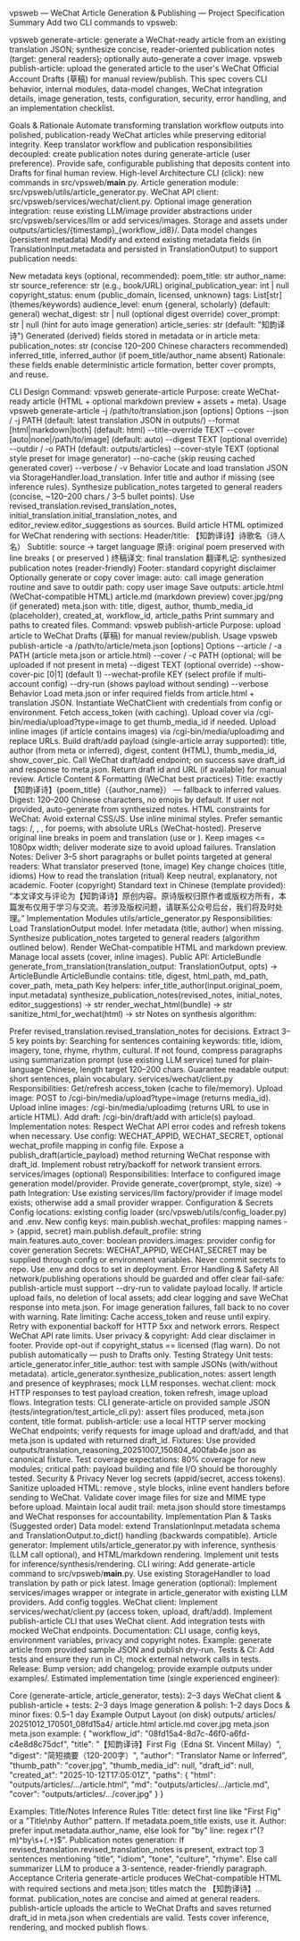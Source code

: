 vpsweb — WeChat Article Generation & Publishing — Project Specification
Summary
Add two CLI commands to vpsweb:

vpsweb generate-article: generate a WeChat-ready article from an existing translation JSON; synthesize concise, reader-oriented publication notes (target: general readers); optionally auto-generate a cover image.
vpsweb publish-article: upload the generated article to the user's WeChat Official Account Drafts (草稿) for manual review/publish.
This spec covers CLI behavior, internal modules, data-model changes, WeChat integration details, image generation, tests, configuration, security, error handling, and an implementation checklist.

Goals & Rationale
Automate transforming translation workflow outputs into polished, publication-ready WeChat articles while preserving editorial integrity.
Keep translator workflow and publication responsibilities decoupled: create publication notes during generate-article (user preference).
Provide safe, configurable publishing that deposits content into Drafts for final human review.
High-level Architecture
CLI (click): new commands in src/vpsweb/__main__.py.
Article generation module: src/vpsweb/utils/article_generator.py.
WeChat API client: src/vpsweb/services/wechat/client.py.
Optional image generation integration: reuse existing LLM/image provider abstractions under src/vpsweb/services/llm or add services/images.
Storage and assets under outputs/articles/{timestamp}_{workflow_id8}/.
Data model changes (persistent metadata)
Modify and extend existing metadata fields (in TranslationInput.metadata and persisted in TranslationOutput) to support publication needs:

New metadata keys (optional, recommended):
poem_title: str
author_name: str
source_reference: str (e.g., book/URL)
original_publication_year: int | null
copyright_status: enum {public_domain, licensed, unknown}
tags: List[str] (themes/keywords)
audience_level: enum {general, scholarly} (default: general)
wechat_digest: str | null (optional digest override)
cover_prompt: str | null (hint for auto image generation)
article_series: str (default: "知韵译诗")
Generated (derived) fields stored in metadata or in article meta:
publication_notes: str (concise 120–200 Chinese characters recommended)
inferred_title, inferred_author (if poem_title/author_name absent)
Rationale: these fields enable deterministic article formation, better cover prompts, and reuse.

CLI Design
Command: vpsweb generate-article
Purpose: create WeChat-ready article (HTML + optional markdown preview + assets + meta).
Usage
vpsweb generate-article -j /path/to/translation.json [options]
Options
--json / -j PATH (default: latest translation JSON in outputs/)
--format [html|markdown|both] (default: html)
--title-override TEXT
--cover [auto|none|/path/to/image] (default: auto)
--digest TEXT (optional override)
--outdir / -o PATH (default: outputs/articles)
--cover-style TEXT (optional style preset for image generator)
--no-cache (skip reusing cached generated cover)
--verbose / -v
Behavior
Locate and load translation JSON via StorageHandler.load_translation.
Infer title and author if missing (see inference rules).
Synthesize publication_notes targeted to general readers (concise, ~120–200 chars / 3–5 bullet points). Use revised_translation.revised_translation_notes, initial_translation.initial_translation_notes, and editor_review.editor_suggestions as sources.
Build article HTML optimized for WeChat rendering with sections:
Header/title: 【知韵译诗】诗歌名（诗人名）
Subtitle: source → target language
原诗: original poem preserved with line breaks ( or preserved )
终稿译文: final translation
翻译札记: synthesized publication notes (reader-friendly)
Footer: standard copyright disclaimer
Optionally generate or copy cover image:
auto: call image generation routine and save to outdir
path: copy user image
Save outputs:
article.html (WeChat-compatible HTML)
article.md (markdown preview)
cover.jpg/png (if generated)
meta.json with: title, digest, author, thumb_media_id (placeholder), created_at, workflow_id, article_paths
Print summary and paths to created files.
Command: vpsweb publish-article
Purpose: upload article to WeChat Drafts (草稿) for manual review/publish.
Usage
vpsweb publish-article -a /path/to/article/meta.json [options]
Options
--article / -a PATH (article meta.json or article.html)
--cover / -c PATH (optional; will be uploaded if not present in meta)
--digest TEXT (optional override)
--show-cover-pic [0|1] (default 1)
--wechat-profile KEY (select profile if multi-account config)
--dry-run (shows payload without sending)
--verbose
Behavior
Load meta.json or infer required fields from article.html + translation JSON.
Instantiate WeChatClient with credentials from config or environment.
Fetch access_token (with caching).
Upload cover via /cgi-bin/media/upload?type=image to get thumb_media_id if needed.
Upload inline images (if article contains images) via /cgi-bin/media/uploadimg and replace URLs.
Build draft/add payload (single-article array supported):
title, author (from meta or inferred), digest, content (HTML), thumb_media_id, show_cover_pic.
Call WeChat draft/add endpoint; on success save draft_id and response to meta.json.
Return draft id and URL (if available) for manual review.
Article Content & Formatting (WeChat best practices)
Title: exactly 【知韵译诗】{poem_title}（{author_name}） — fallback to inferred values.
Digest: 120–200 Chinese characters, no emojis by default. If user not provided, auto-generate from synthesized notes.
HTML constraints for WeChat:
Avoid external CSS/JS. Use inline minimal styles.
Prefer semantic tags: /, , , for poems, with absolute URLs (WeChat-hosted).
Preserve original line breaks in poem and translation (use or ).
Keep images <= 1080px width; deliver moderate size to avoid upload failures.
Translation Notes:
Deliver 3–5 short paragraphs or bullet points targeted at general readers:
What translator preserved (tone, image)
Key change choices (title, idioms)
How to read the translation (ritual)
Keep neutral, explanatory, not academic.
Footer (copyright)
Standard text in Chinese (template provided):
“本文译文与评论为【知韵译诗】原创内容。原诗版权归原作者或版权方所有，本篇发布仅用于学习与交流。若涉及版权问题，请联系公众号后台，我们将及时处理。”
Implementation Modules
utils/article_generator.py
Responsibilities:
Load TranslationOutput model.
Infer metadata (title, author) when missing.
Synthesize publication_notes targeted to general readers (algorithm outlined below).
Render WeChat-compatible HTML and markdown preview.
Manage local assets (cover, inline images).
Public API:
ArticleBundle generate_from_translation(translation_output: TranslationOutput, opts) -> ArticleBundle
ArticleBundle contains: title, digest, html_path, md_path, cover_path, meta_path
Key helpers:
infer_title_author(input.original_poem, input.metadata)
synthesize_publication_notes(revised_notes, initial_notes, editor_suggestions) -> str
render_wechat_html(bundle) -> str
sanitize_html_for_wechat(html) -> str
Notes on synthesis algorithm:

Prefer revised_translation.revised_translation_notes for decisions.
Extract 3–5 key points by:
Searching for sentences containing keywords: title, idiom, imagery, tone, rhyme, rhythm, cultural.
If not found, compress paragraphs using summarization prompt (use existing LLM service) tuned for plain-language Chinese, length target 120–200 chars.
Guarantee readable output: short sentences, plain vocabulary.
services/wechat/client.py
Responsibilities:
Get/refresh access_token (cache to file/memory).
Upload image: POST to /cgi-bin/media/upload?type=image (returns media_id).
Upload inline images: /cgi-bin/media/uploadimg (returns URL to use in article HTML).
Add draft: /cgi-bin/draft/add with article(s) payload.
Implementation notes:
Respect WeChat API error codes and refresh tokens when necessary.
Use config: WECHAT_APPID, WECHAT_SECRET, optional wechat_profile mapping in config file.
Expose a publish_draft(article_payload) method returning WeChat response with draft_id.
Implement robust retry/backoff for network transient errors.
services/images (optional)
Responsibilities:
Interface to configured image generation model/provider.
Provide generate_cover(prompt, style, size) -> path
Integration:
Use existing services/llm factory/provider if image model exists; otherwise add a small provider wrapper.
Configuration & Secrets
Config locations: existing config loader (src/vpsweb/utils/config_loader.py) and .env.
New config keys:
main.publish.wechat_profiles: mapping names -> {appid, secret}
main.publish.default_profile: string
main.features.auto_cover: boolean
providers.images: provider config for cover generation
Secrets:
WECHAT_APPID, WECHAT_SECRET may be supplied through config or environment variables.
Never commit secrets to repo. Use .env and docs to set in deployment.
Error Handling & Safety
All network/publishing operations should be guarded and offer clear fail-safe:
publish-article must support --dry-run to validate payload locally.
If article upload fails, no deletion of local assets; add clear logging and save WeChat response into meta.json.
For image generation failures, fall back to no cover with warning.
Rate limiting:
Cache access_token and reuse until expiry.
Retry with exponential backoff for HTTP 5xx and network errors. Respect WeChat API rate limits.
User privacy & copyright:
Add clear disclaimer in footer.
Provide opt-out if copyright_status == licensed (flag warn).
Do not publish automatically — push to Drafts only.
Testing Strategy
Unit tests:
article_generator.infer_title_author: test with sample JSONs (with/without metadata).
article_generator.synthesize_publication_notes: assert length and presence of keyphrases; mock LLM responses.
wechat.client: mock HTTP responses to test payload creation, token refresh, image upload flows.
Integration tests:
CLI generate-article on provided sample JSON (tests/integration/test_article_cli.py): assert files produced, meta.json content, title format.
publish-article: use a local HTTP server mocking WeChat endpoints; verify requests for image upload and draft/add, and that meta.json is updated with returned draft_id.
Fixtures:
Use provided outputs/translation_reasoning_20251007_150804_400fab4e.json as canonical fixture.
Test coverage expectations:
80% coverage for new modules; critical path: payload building and file I/O should be thoroughly tested.
Security & Privacy
Never log secrets (appid/secret, access tokens).
Sanitize uploaded HTML: remove , style blocks, inline event handlers before sending to WeChat.
Validate cover image files for size and MIME type before upload.
Maintain local audit trail: meta.json should store timestamps and WeChat responses for accountability.
Implementation Plan & Tasks (Suggested order)
Data model: extend TranslationInput.metadata schema and TranslationOutput.to_dict() handling (backwards compatible).
Article generator:
Implement utils/article_generator.py with inference, synthesis (LLM call optional), and HTML/markdown rendering.
Implement unit tests for inference/synthesis/rendering.
CLI wiring:
Add generate-article command to src/vpsweb/__main__.py.
Use existing StorageHandler to load translation by path or pick latest.
Image generation (optional):
Implement services/images wrapper or integrate in article_generator with existing LLM providers.
Add config toggles.
WeChat client:
Implement services/wechat/client.py (access token, upload, draft/add).
Implement publish-article CLI that uses WeChat client.
Add integration tests with mocked WeChat endpoints.
Documentation:
CLI usage, config keys, environment variables, privacy and copyright notes.
Example: generate article from provided sample JSON and publish dry-run.
Tests & CI:
Add tests and ensure they run in CI; mock external network calls in tests.
Release:
Bump version; add changelog; provide example outputs under examples/.
Estimated implementation time (single experienced engineer):

Core (generate-article, article_generator, tests): 2–3 days
WeChat client & publish-article + tests: 2–3 days
Image generation & polish: 1–2 days
Docs & minor fixes: 0.5–1 day
Example Output Layout (on disk)
outputs/
articles/
20251012_170501_08fd15a4/
article.html
article.md
cover.jpg
meta.json
meta.json example:
{
"workflow_id": "08fd15a4-8d7c-46f0-a6fd-c4e8d8c75dcf",
"title": "【知韵译诗】First Fig（Edna St. Vincent Millay）",
"digest": "简短摘要（120-200字）",
"author": "Translator Name or Inferred",
"thumb_path": "cover.jpg",
"thumb_media_id": null,
"draft_id": null,
"created_at": "2025-10-12T17:05:01Z",
"paths": {
"html": "outputs/articles/.../article.html",
"md": "outputs/articles/.../article.md",
"cover": "outputs/articles/.../cover.jpg"
}
}

Examples: Title/Notes Inference Rules
Title: detect first line like "First Fig" or a "Title\nby Author" pattern. If metadata.poem_title exists, use it.
Author: prefer input.metadata.author_name, else look for "by" line: regex r"(?m)^by\s+(.+)$".
Publication notes generation:
If revised_translation.revised_translation_notes is present, extract top 3 sentences mentioning "title", "idiom", "tone", "culture", "rhyme".
Else call summarizer LLM to produce a 3-sentence, reader-friendly paragraph.
Acceptance Criteria
generate-article produces WeChat-compatible HTML with required sections and meta.json; titles match the 【知韵译诗】... format.
publication_notes are concise and aimed at general readers.
publish-article uploads the article to WeChat Drafts and saves returned draft_id in meta.json when credentials are valid.
Tests cover inference, rendering, and mocked publish flows.